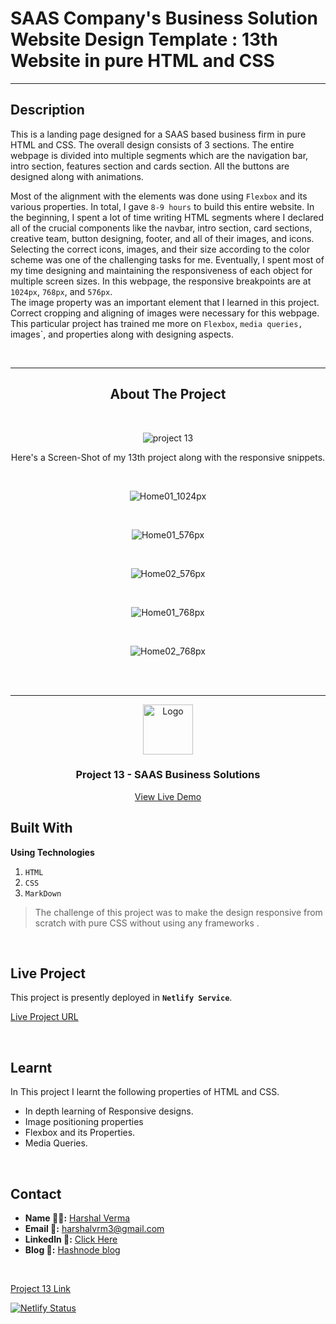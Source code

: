 # SAAS Company's Business Solution Website Design Template : 13th Website in pure HTML and CSS

---

## Description
This is a landing page designed for a SAAS based business firm in pure HTML and CSS. The overall design consists of 3 sections. The entire webpage is divided into multiple segments which are the navigation bar, intro section, features section and cards section. All the buttons are designed along with animations.
<br>

Most of the alignment with the elements was done using `Flexbox` and its various properties. In total, I gave `8-9 hours` to build this entire website. In the beginning, I spent a lot of time writing HTML segments where I declared all of the crucial components like the navbar, intro section, card sections, creative team, button designing, footer, and all of their images, and icons. Selecting the correct icons, images, and their size according to the color scheme was one of the challenging tasks for me. Eventually, I spent most of my time designing and maintaining the responsiveness of each object for multiple screen sizes. In this webpage, the responsive breakpoints are at `1024px`, `768px`, and `576px`.
<br>
The image property was an important element that I learned in this project. Correct cropping and aligning of images were necessary for this webpage. This particular project has trained me more on `Flexbox`, `media queries, `images`, and properties along with designing aspects.

<br>

---
<div style="text-align: center;">

## About The Project
<br>


![project 13](https://user-images.githubusercontent.com/30925783/220835736-eb7d19d5-570b-4db2-b14e-4067414da5dd.gif)


Here's a Screen-Shot of my 13th project along with the responsive snippets.
<div style="text-align: center;">

<br>

![Home01_1024px](https://user-images.githubusercontent.com/30925783/220846366-95be5d0b-9725-4560-b630-f112ed8df098.png)


<br>

![Home01_576px](https://user-images.githubusercontent.com/30925783/220844484-49c65028-e76f-4447-aadd-d37952eaaf34.png)

<br>

![Home02_576px](https://user-images.githubusercontent.com/30925783/220844956-11492d3f-73c5-44ff-a828-f9eba2183548.png)

<br>

![Home01_768px](https://user-images.githubusercontent.com/30925783/220845273-3c75b840-6974-4e0d-96ad-5b5e0c5c3e1d.png)

<br>

![Home02_768px](https://user-images.githubusercontent.com/30925783/220845465-9dc82eee-a303-4437-8be4-b6beeda63229.png)

<br>
</div>
<!-- PROJECT LOGO -->
<br/>
<hr>
<div align="center">
  <a href="https://github.com/harshalvrm">
    <img src="https://learncodeonline.in/mascot.png" alt="Logo" width="80">
  </a>

<h3 align="center">Project 13 - SAAS Business Solutions</h3>
  <p align="center">   
    <a href="https://saas-website-project-13.netlify.app">View Live Demo</a>
  </p>
</div>

</div>

## Built With

**Using Technologies**

1. `HTML`
2. `CSS`
3. `MarkDown`

> The challenge of this project was to make the design responsive from scratch with pure CSS without using any frameworks .

<br>

## Live Project

This project is presently deployed in **`Netlify Service`**.


[Live Project URL](https://saas-website-project-13.netlify.app)
<br>

<!-- LEARNT -->
<br>

## Learnt
In This project I learnt the following properties of HTML and CSS.
- In depth learning of Responsive designs.
- Image positioning properties
- Flexbox and its Properties. 
- Media Queries.


<br>
<!-- CONTACT -->

## Contact

- **Name 👨‍💻:** [Harshal Verma](https://github.com/harshalvrm)
- **Email 📧:** [harshalvrm3@gmail.com](mailto:harshalvrm3@gmail.com)
- **Linkedln 📝:** [Click Here](https://www.linkedin.com/in/harshalvrm3/)
- **Blog 📝:** [Hashnode blog](https://xadai.hashnode.dev/)

<br>

[Project 13 Link](https://saas-website-project-13.netlify.app) 

[![Netlify Status](https://api.netlify.com/api/v1/badges/c9537788-aeb5-491c-a963-4d0705f5c988/deploy-status)](https://app.netlify.com/sites/saas-website-project-13/deploys)
